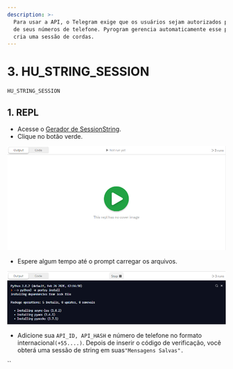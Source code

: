 ```yaml
---
description: >-
  Para usar a API, o Telegram exige que os usuários sejam autorizados por meio
  de seus números de telefone. Pyrogram gerencia automaticamente esse processo e
  cria uma sessão de cordas.
---
```


# 3. HU\_STRING\_SESSION

```text
HU_STRING_SESSION
```

## 1. REPL <a id="1-repl-method"></a>

* Acesse o [Gerador de SessionString](https://replit.com/@fnixdev/StringSessionKX).
* Clique no botão verde.

![](../../.gitbook/assets/image%20%281%29.png)

* Espere algum tempo até o prompt carregar os arquivos.

![](../../.gitbook/assets/image%20%283%29.png)

* Adicione sua `API_ID, API_HASH` e número de telefone no formato internacional`(+55....)`. Depois de inserir o código de verificação, você obterá uma sessão de string em suas`"Mensagens Salvas".`

\`\`



